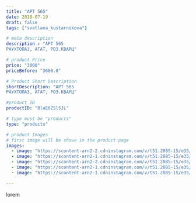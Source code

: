 ```yaml
---
title: "АРТ 565"
date: 2018-07-19
draft: false
tags: ["svetlana_kustarnikova"]

# meta description
description : "АРТ 565
РАУХТОПАЗ, АГАТ, РОЗ.КВАРЦ"

# product Price
price: "3000"
priceBefore: "3600.0"

# Product Short Description
shortDescription: "АРТ 565
РАУХТОПАЗ, АГАТ, РОЗ.КВАРЦ"

#product ID
productID: "BlaE6ZSl5JL"

# type must be "products"
type: "products"

# product Images
# first image will be shown in the product page
images:
  - image: "https://scontent-arn2-2.cdninstagram.com/v/t51.2885-15/e35/36984447_220937831895593_4482683218243354624_n.jpg?se=7&tp=1&_nc_ht=scontent-arn2-2.cdninstagram.com&_nc_cat=105&_nc_ohc=8TxgHArOjCkAX__An3w&ccb=7-4&oh=77dc8cebbe89c8ce2596c4e18df5b9be&oe=6082FEA7&ig_cache_key=MTgyNjc5MzkyMTc3OTQxNDY4OQ%3D%3D.2-ccb7-4"
  - image: "https://scontent-arn2-1.cdninstagram.com/v/t51.2885-15/e35/36969582_261035064702286_8614788124632940544_n.jpg?se=7&tp=1&_nc_ht=scontent-arn2-1.cdninstagram.com&_nc_cat=110&_nc_ohc=Vq1ROGBHUiUAX9ygmBu&ccb=7-4&oh=9731634b8a8b26341099aa1b7968fb33&oe=60852F00&ig_cache_key=MTgyNjc5MzkzMzgwODczMDM1OA%3D%3D.2-ccb7-4"
  - image: "https://scontent-arn2-2.cdninstagram.com/v/t51.2885-15/e35/36756540_246824285926556_4715593011168280576_n.jpg?se=7&tp=1&_nc_ht=scontent-arn2-2.cdninstagram.com&_nc_cat=108&_nc_ohc=oLg-WGETyigAX9_a6G6&ccb=7-4&oh=4f22c117ccd8633a9df484c84cc6c41d&oe=6083E2D7&ig_cache_key=MTgyNjc5Mzk0MTcxMDgzMTc0OA%3D%3D.2-ccb7-4"
  - image: "https://scontent-arn2-1.cdninstagram.com/v/t51.2885-15/e35/36918007_226423961524473_2510018504560738304_n.jpg?se=7&tp=1&_nc_ht=scontent-arn2-1.cdninstagram.com&_nc_cat=109&_nc_ohc=O46TtUdhxaEAX-VsE8V&ccb=7-4&oh=96420fc0353e35b0672236356f3f369f&oe=6082E2FE&ig_cache_key=MTgyNjc5Mzk1MjY3NDYyNDEwNQ%3D%3D.2-ccb7-4"
  - image: "https://scontent-arn2-1.cdninstagram.com/v/t51.2885-15/e35/36952623_978401292338493_5815583403243732992_n.jpg?se=7&tp=1&_nc_ht=scontent-arn2-1.cdninstagram.com&_nc_cat=109&_nc_ohc=FQBcRStDuskAX_5WWEU&ccb=7-4&oh=2d182cfe5966e35a9123bd28939cd842&oe=6082A1A3&ig_cache_key=MTgyNjc5Mzk2MzUxMjg3NzQyMA%3D%3D.2-ccb7-4"

---
```

lorem
